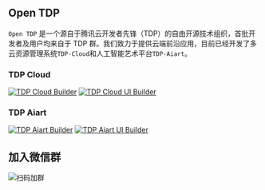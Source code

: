 ## Open TDP

`Open TDP` 是一个源自于腾讯云开发者先锋（TDP）的自由开源技术组织，首批开发者及用户均来自于 TDP 群。我们致力于提供云端前沿应用，目前已经开发了多云资源管理系统`TDP-Cloud`和人工智能艺术平台`TDP-Aiart`。

### TDP Cloud

[![TDP Cloud Builder](https://github.com/open-tdp/tdp-cloud/actions/workflows/release.yml/badge.svg)](https://github.com/open-tdp/tdp-cloud/actions/workflows/release.yml)
[![TDP Cloud UI Builder](https://github.com/open-tdp/tdp-cloud-ui/actions/workflows/release.yml/badge.svg)](https://github.com/open-tdp/tdp-cloud-ui/actions/workflows/release.yml)

### TDP Aiart

[![TDP Aiart Builder](https://github.com/open-tdp/tdp-aiart/actions/workflows/release.yml/badge.svg)](https://github.com/open-tdp/tdp-aiart/actions/workflows/release.yml)
[![TDP Aiart UI Builder](https://github.com/open-tdp/tdp-aiart-ui/actions/workflows/release.yml/badge.svg)](https://github.com/open-tdp/tdp-aiart-ui/actions/workflows/release.yml)

## 加入微信群

![扫码加群](https://github.com/opentdp/tdp-document/raw/master/static/weixin-qr.jpg)
